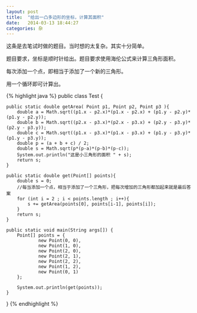 ```yaml
---
layout: post
title:  "给出一凸多边形的坐标，计算其面积"
date:   2014-03-13 18:44:27
categories: 杂
---
```


这条是去笔试时做的题目。当时想的太复杂。其实十分简单。

题目要求，坐标是顺时针给出。题目要求使用海伦公式来计算三角形面积。

每次添加一个点，即相当于添加了一个新的三角形。

用一个循环即可计算出。

{% highlight java %}
public class Test {
 
    public static double getArea( Point p1, Point p2, Point p3 ){
        double a = Math.sqrt((p1.x - p2.x)*(p1.x - p2.x) + (p1.y - p2.y)*(p1.y - p2.y));
        double b = Math.sqrt((p2.x - p3.x)*(p2.x - p3.x) + (p2.y - p3.y)*(p2.y - p3.y));
        double c = Math.sqrt((p1.x - p3.x)*(p1.x - p3.x) + (p1.y - p3.y)*(p1.y - p3.y));
        double p = (a + b + c) / 2;
        double s = Math.sqrt(p*(p-a)*(p-b)*(p-c));
        System.out.println("这是小三角形的面积 " + s);
        return s;
    }
 
    public static double get(Point[] points){
        double s = 0;
        //每当添加一个点，相当于添加了一个三角形，把每次增加的三角形都加起来就是最后答案
        for (int i = 2 ; i < points.length ; i++){
            s += getArea(points[0], points[i-1], points[i]);
        }
        return s;
    }
 
    public static void main(String args[]) {
        Point[] points = {
                new Point(0, 0),
                new Point(1, 0),
                new Point(2, 0),
                new Point(2, 1),
                new Point(2, 2),
                new Point(1, 2),
                new Point(0, 1)
        };
 
        System.out.println(get(points));
    }
}
{% endhighlight %}